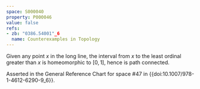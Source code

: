 ```yaml
---
space: S000040
property: P000046
value: false
refs:
- zb: "0386.54001"_6
  name: Counterexamples in Topology
---
```


Given any point $x$ in the long line, the interval from $x$ to the least ordinal greater than $x$ is homeomorphic to $[0,1]$, hence is path connected.

Asserted in the General Reference Chart for space #47 in
{{doi:10.1007/978-1-4612-6290-9_6}}.
